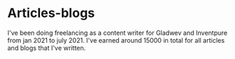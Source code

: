 # Articles-blogs
I've been doing freelancing as a content writer for Gladwev and Inventpure from jan 2021 to july 2021.
I've earned around 15000 in total for all articles and blogs that I've written.
